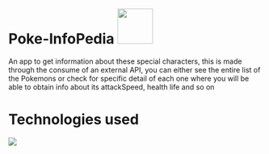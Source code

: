 # Poke-InfoPedia <img src="https://media.giphy.com/media/GltC4HZLjJLvq/giphy.gif" width="70" height="70">
An app to get information about these special characters, this is made through the consume of an external API, 
you can either see the entire list of the Pokemons or check for specific detail of each one where you will be able to obtain info about its attackSpeed, health life and so on


# Technologies used

<a href="#"><img src="https://img.shields.io/badge/Kotlin-0095D5?&style=for-the-badge&logo=kotlin&logoColor=white"></a>

